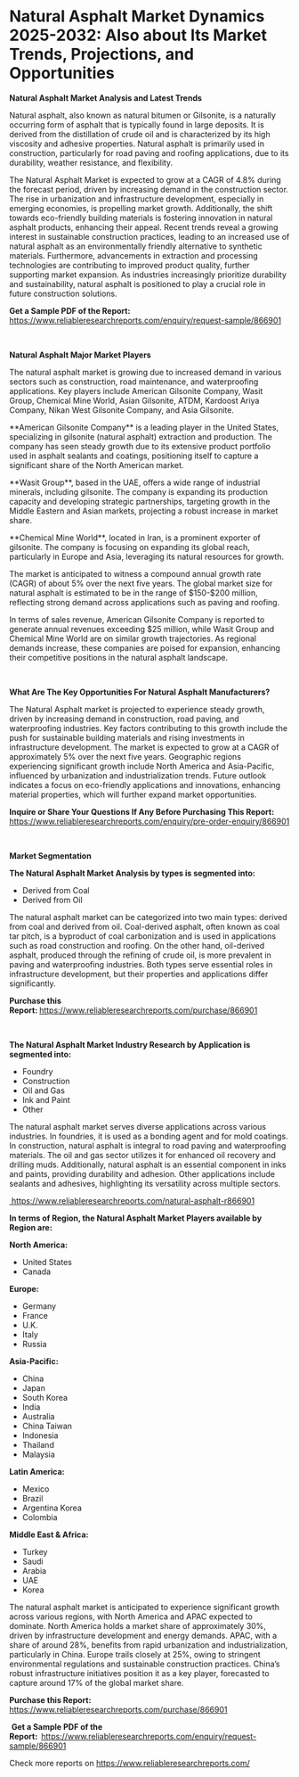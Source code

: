 <p><h1>Natural Asphalt Market Dynamics 2025-2032: Also about Its Market Trends, Projections, and Opportunities</h1></p><p><strong>Natural Asphalt Market Analysis and Latest Trends</strong></p>
<p><p>Natural asphalt, also known as natural bitumen or Gilsonite, is a naturally occurring form of asphalt that is typically found in large deposits. It is derived from the distillation of crude oil and is characterized by its high viscosity and adhesive properties. Natural asphalt is primarily used in construction, particularly for road paving and roofing applications, due to its durability, weather resistance, and flexibility.</p><p>The Natural Asphalt Market is expected to grow at a CAGR of 4.8% during the forecast period, driven by increasing demand in the construction sector. The rise in urbanization and infrastructure development, especially in emerging economies, is propelling market growth. Additionally, the shift towards eco-friendly building materials is fostering innovation in natural asphalt products, enhancing their appeal. Recent trends reveal a growing interest in sustainable construction practices, leading to an increased use of natural asphalt as an environmentally friendly alternative to synthetic materials. Furthermore, advancements in extraction and processing technologies are contributing to improved product quality, further supporting market expansion. As industries increasingly prioritize durability and sustainability, natural asphalt is positioned to play a crucial role in future construction solutions.</p></p>
<p><strong>Get a Sample PDF of the Report:&nbsp;</strong> <a href="https://www.reliableresearchreports.com/enquiry/request-sample/866901?utm_campaign=2655&utm_medium=2&utm_source=Github&utm_content=ia&utm_term=01042025&utm_id=natural-asphalt">https://www.reliableresearchreports.com/enquiry/request-sample/866901</a></p>
<p>&nbsp;</p>
<p><strong>Natural Asphalt Major Market Players</strong></p>
<p><p>The natural asphalt market is growing due to increased demand in various sectors such as construction, road maintenance, and waterproofing applications. Key players include American Gilsonite Company, Wasit Group, Chemical Mine World, Asian Gilsonite, ATDM, Kardoost Ariya Company, Nikan West Gilsonite Company, and Asia Gilsonite.</p><p>**American Gilsonite Company** is a leading player in the United States, specializing in gilsonite (natural asphalt) extraction and production. The company has seen steady growth due to its extensive product portfolio used in asphalt sealants and coatings, positioning itself to capture a significant share of the North American market.</p><p>**Wasit Group**, based in the UAE, offers a wide range of industrial minerals, including gilsonite. The company is expanding its production capacity and developing strategic partnerships, targeting growth in the Middle Eastern and Asian markets, projecting a robust increase in market share.</p><p>**Chemical Mine World**, located in Iran, is a prominent exporter of gilsonite. The company is focusing on expanding its global reach, particularly in Europe and Asia, leveraging its natural resources for growth.</p><p>The market is anticipated to witness a compound annual growth rate (CAGR) of about 5% over the next five years. The global market size for natural asphalt is estimated to be in the range of $150-$200 million, reflecting strong demand across applications such as paving and roofing.</p><p>In terms of sales revenue, American Gilsonite Company is reported to generate annual revenues exceeding $25 million, while Wasit Group and Chemical Mine World are on similar growth trajectories. As regional demands increase, these companies are poised for expansion, enhancing their competitive positions in the natural asphalt landscape.</p></p>
<p>&nbsp;</p>
<p><strong>What Are The Key Opportunities For Natural Asphalt Manufacturers?</strong></p>
<p><p>The Natural Asphalt market is projected to experience steady growth, driven by increasing demand in construction, road paving, and waterproofing industries. Key factors contributing to this growth include the push for sustainable building materials and rising investments in infrastructure development. The market is expected to grow at a CAGR of approximately 5% over the next five years. Geographic regions experiencing significant growth include North America and Asia-Pacific, influenced by urbanization and industrialization trends. Future outlook indicates a focus on eco-friendly applications and innovations, enhancing material properties, which will further expand market opportunities.</p></p>
<p><strong>Inquire or Share Your Questions If Any Before Purchasing This Report:</strong> <a href="https://www.reliableresearchreports.com/enquiry/pre-order-enquiry/866901?utm_campaign=2655&utm_medium=2&utm_source=Github&utm_content=ia&utm_term=01042025&utm_id=natural-asphalt">https://www.reliableresearchreports.com/enquiry/pre-order-enquiry/866901</a></p>
<p>&nbsp;</p>
<p><strong>Market Segmentation</strong></p>
<p><strong>The Natural Asphalt Market Analysis by types is segmented into:</strong></p>
<p><ul><li>Derived from Coal</li><li>Derived from Oil</li></ul></p>
<p><p>The natural asphalt market can be categorized into two main types: derived from coal and derived from oil. Coal-derived asphalt, often known as coal tar pitch, is a byproduct of coal carbonization and is used in applications such as road construction and roofing. On the other hand, oil-derived asphalt, produced through the refining of crude oil, is more prevalent in paving and waterproofing industries. Both types serve essential roles in infrastructure development, but their properties and applications differ significantly.</p></p>
<p><strong>Purchase this Report:&nbsp;</strong><a href="https://www.reliableresearchreports.com/purchase/866901?utm_campaign=2655&utm_medium=2&utm_source=Github&utm_content=ia&utm_term=01042025&utm_id=natural-asphalt">https://www.reliableresearchreports.com/purchase/866901</a></p>
<p>&nbsp;</p>
<p><strong>The Natural Asphalt Market Industry Research by Application is segmented into:</strong></p>
<p><ul><li>Foundry</li><li>Construction</li><li>Oil and Gas</li><li>Ink and Paint</li><li>Other</li></ul></p>
<p><p>The natural asphalt market serves diverse applications across various industries. In foundries, it is used as a bonding agent and for mold coatings. In construction, natural asphalt is integral to road paving and waterproofing materials. The oil and gas sector utilizes it for enhanced oil recovery and drilling muds. Additionally, natural asphalt is an essential component in inks and paints, providing durability and adhesion. Other applications include sealants and adhesives, highlighting its versatility across multiple sectors.</p></p>
<p><a href="https://www.reliableresearchreports.com/natural-asphalt-r866901?utm_campaign=2655&utm_medium=2&utm_source=Github&utm_content=ia&utm_term=01042025&utm_id=natural-asphalt">&nbsp;https://www.reliableresearchreports.com/natural-asphalt-r866901</a></p>
<p><strong>In terms of Region, the Natural Asphalt Market Players available by Region are:</strong></p>
<p>
    <p> <strong> North America: </strong>
        <ul>
            <li>United States</li>
            <li>Canada</li>
        </ul>
        </p> 
    <p> <strong> Europe: </strong>
        <ul>
            <li>Germany</li>
            <li>France</li>
            <li>U.K.</li>
            <li>Italy</li>
            <li>Russia</li>
        </ul>
        </p> 
    <p> <strong> Asia-Pacific: </strong>
        <ul>
            <li>China</li>
            <li>Japan</li>
            <li>South Korea</li>
            <li>India</li>
            <li>Australia</li>
            <li>China Taiwan</li>
            <li>Indonesia</li>
            <li>Thailand</li>
            <li>Malaysia</li>
        </ul>
        </p> 
    <p> <strong> Latin America: </strong>
        <ul>
            <li>Mexico</li>
            <li>Brazil</li>
            <li>Argentina Korea</li>
            <li>Colombia</li>
        </ul>
        </p> 
    <p> <strong> Middle East & Africa: </strong>
        <ul>
            <li>Turkey</li>
            <li>Saudi</li>
            <li>Arabia</li>
            <li>UAE</li>
            <li>Korea</li>
        </ul>
    </p>
    </p>
<p><p>The natural asphalt market is anticipated to experience significant growth across various regions, with North America and APAC expected to dominate. North America holds a market share of approximately 30%, driven by infrastructure development and energy demands. APAC, with a share of around 28%, benefits from rapid urbanization and industrialization, particularly in China. Europe trails closely at 25%, owing to stringent environmental regulations and sustainable construction practices. China’s robust infrastructure initiatives position it as a key player, forecasted to capture around 17% of the global market share.</p></p>
<p><strong>Purchase this Report: </strong><a href="https://www.reliableresearchreports.com/purchase/866901?utm_campaign=2655&utm_medium=2&utm_source=Github&utm_content=ia&utm_term=01042025&utm_id=natural-asphalt">https://www.reliableresearchreports.com/purchase/866901</a></p>
<p>&nbsp;<strong>Get a Sample PDF of the Report:&nbsp;&nbsp;</strong><a href="https://www.reliableresearchreports.com/enquiry/request-sample/866901?utm_campaign=2655&utm_medium=2&utm_source=Github&utm_content=ia&utm_term=01042025&utm_id=natural-asphalt">https://www.reliableresearchreports.com/enquiry/request-sample/866901</a></p>
<p><strong></strong></p>
<p>Check more reports on <a href="https://www.reliableresearchreports.com/?utm_campaign=2655&utm_medium=2&utm_source=Github&utm_content=ia&utm_term=01042025&utm_id=natural-asphalt">https://www.reliableresearchreports.com/</a></p>